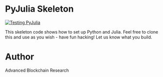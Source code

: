 # PyJulia Skeleton

[![Testing PyJulia](https://github.com/jmmshn/pyjulia_skeleton/actions/workflows/testing.yml/badge.svg)](https://github.com/jmmshn/pyjulia_skeleton/actions/workflows/testing.yml)

This skeleton code shows how to set up Python and Julia.
Feel free to clone this and use as you wish - have fun hacking! Let us know what you build.

# Author

Advanced Blockchain Research
